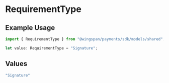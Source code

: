 # RequirementType

## Example Usage

```typescript
import { RequirementType } from "@wingspan/payments/sdk/models/shared";

let value: RequirementType = "Signature";
```

## Values

```typescript
"Signature"
```